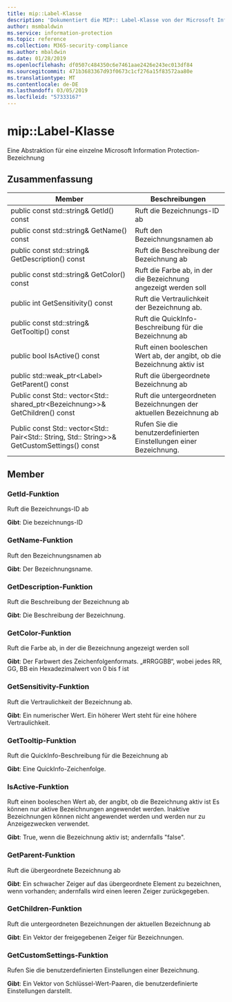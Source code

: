 ```yaml
---
title: mip::Label-Klasse
description: 'Dokumentiert die MIP:: Label-Klasse von der Microsoft Information Protection (MIP) SDK.'
author: msmbaldwin
ms.service: information-protection
ms.topic: reference
ms.collection: M365-security-compliance
ms.author: mbaldwin
ms.date: 01/28/2019
ms.openlocfilehash: df0507c484350c6e7461aae2426e243ec013df84
ms.sourcegitcommit: 471b3683367d93f0673c1cf276a15f83572aa80e
ms.translationtype: MT
ms.contentlocale: de-DE
ms.lasthandoff: 03/05/2019
ms.locfileid: "57333167"
---
```

# <a name="class-miplabel"></a>mip::Label-Klasse 
Eine Abstraktion für eine einzelne Microsoft Information Protection-Bezeichnung
  
## <a name="summary"></a>Zusammenfassung
 Member                        | Beschreibungen                                
--------------------------------|---------------------------------------------
public const std::string& GetId() const  |  Ruft die Bezeichnungs-ID ab
public const std::string& GetName() const  |  Ruft den Bezeichnungsnamen ab
public const std::string& GetDescription() const  |  Ruft die Beschreibung der Bezeichnung ab
public const std::string& GetColor() const  |  Ruft die Farbe ab, in der die Bezeichnung angezeigt werden soll
public int GetSensitivity() const  |  Ruft die Vertraulichkeit der Bezeichnung ab.
public const std::string& GetTooltip() const  |  Ruft die QuickInfo-Beschreibung für die Bezeichnung ab
public bool IsActive() const  |  Ruft einen booleschen Wert ab, der angibt, ob die Bezeichnung aktiv ist
public std::weak_ptr\<Label\> GetParent() const  |  Ruft die übergeordnete Bezeichnung ab
Public const Std:: vector\<Std:: shared_ptr\<Bezeichnung\>\>& GetChildren() const  |  Ruft die untergeordneten Bezeichnungen der aktuellen Bezeichnung ab
Public const Std:: vector\<Std:: Pair\<Std:: String, Std:: String\>\>& GetCustomSettings() const  |  Rufen Sie die benutzerdefinierten Einstellungen einer Bezeichnung.
  
## <a name="members"></a>Member
  
### <a name="getid-function"></a>GetId-Funktion
Ruft die Bezeichnungs-ID ab

  
**Gibt**: Die bezeichnungs-ID
  
### <a name="getname-function"></a>GetName-Funktion
Ruft den Bezeichnungsnamen ab

  
**Gibt**: Der Bezeichnungsname.
  
### <a name="getdescription-function"></a>GetDescription-Funktion
Ruft die Beschreibung der Bezeichnung ab

  
**Gibt**: Die Beschreibung der Bezeichnung.
  
### <a name="getcolor-function"></a>GetColor-Funktion
Ruft die Farbe ab, in der die Bezeichnung angezeigt werden soll

  
**Gibt**: Der Farbwert des Zeichenfolgenformats. „#RRGGBB“, wobei jedes RR, GG, BB ein Hexadezimalwert von 0 bis f ist
  
### <a name="getsensitivity-function"></a>GetSensitivity-Funktion
Ruft die Vertraulichkeit der Bezeichnung ab.

  
**Gibt**: Ein numerischer Wert. Ein höherer Wert steht für eine höhere Vertraulichkeit.
  
### <a name="gettooltip-function"></a>GetTooltip-Funktion
Ruft die QuickInfo-Beschreibung für die Bezeichnung ab

  
**Gibt**: Eine QuickInfo-Zeichenfolge.
  
### <a name="isactive-function"></a>IsActive-Funktion
Ruft einen booleschen Wert ab, der angibt, ob die Bezeichnung aktiv ist
Es können nur aktive Bezeichnungen angewendet werden. Inaktive Bezeichnungen können nicht angewendet werden und werden nur zu Anzeigezwecken verwendet. 

  
**Gibt**: True, wenn die Bezeichnung aktiv ist; andernfalls "false".
  
### <a name="getparent-function"></a>GetParent-Funktion
Ruft die übergeordnete Bezeichnung ab

  
**Gibt**: Ein schwacher Zeiger auf das übergeordnete Element zu bezeichnen, wenn vorhanden; andernfalls wird einen leeren Zeiger zurückgegeben.
  
### <a name="getchildren-function"></a>GetChildren-Funktion
Ruft die untergeordneten Bezeichnungen der aktuellen Bezeichnung ab

  
**Gibt**: Ein Vektor der freigegebenen Zeiger für Bezeichnungen.
  
### <a name="getcustomsettings-function"></a>GetCustomSettings-Funktion
Rufen Sie die benutzerdefinierten Einstellungen einer Bezeichnung.

  
**Gibt**: Ein Vektor von Schlüssel-Wert-Paaren, die benutzerdefinierte Einstellungen darstellt.
